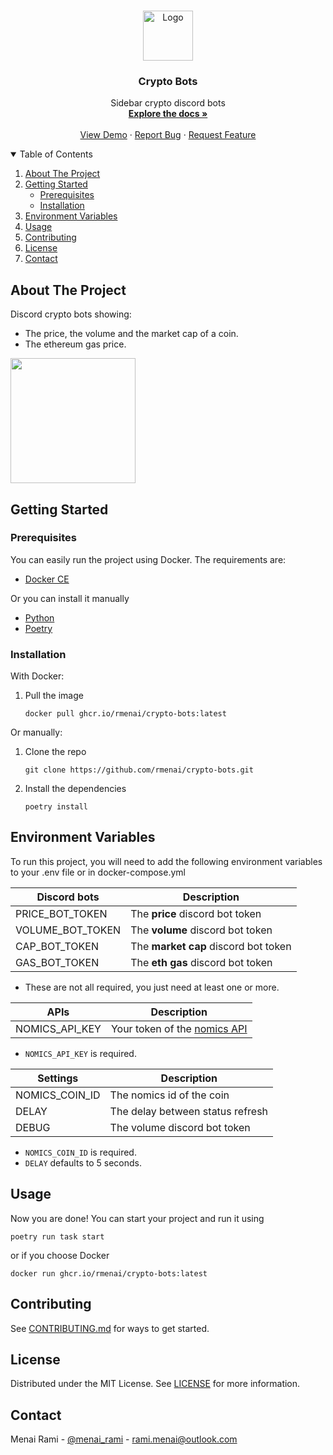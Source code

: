 <br />
<p align="center">
  <a href="https://github.com/rmenai/python-structure">
    <img src="https://icons.iconarchive.com/icons/cjdowner/cryptocurrency-flat/1024/Bitcoin-BTC-icon.png" alt="Logo" width="80" height="80">
  </a>

<h3 align="center">Crypto Bots</h3>

  <p align="center">
    Sidebar crypto discord bots
    <br />
    <a href="https://github.com/rmenai/crypto-bots/blob/main/README.md"><strong>Explore the docs »</strong></a>
    <br />
    <br />
    <a href="https://github.com/rmenai/crypto-bots">View Demo</a>
    ·
    <a href="https://github.com/rmenai/crypto-bots/issues/new?assignees=&labels=&template=bug_report.md&title=">Report Bug</a>
    ·
    <a href="https://github.com/rmenai/crypto-bots/issues/new?assignees=&labels=&template=feature_request.md&title=">Request Feature</a>
  </p>
</p>

<!-- TABLE OF CONTENTS -->
<details open="open">
  <summary>Table of Contents</summary>
  <ol>
    <li>
      <a href="#about-the-project">About The Project</a>
    </li>
    <li>
      <a href="#getting-started">Getting Started</a>
      <ul>
        <li><a href="#prerequisites">Prerequisites</a></li>
        <li><a href="#installation">Installation</a></li>
      </ul>
    </li>
    <li><a href="#environment-variables">Environment Variables</a></li>
    <li><a href="#usage">Usage</a></li>
    <li><a href="#contributing">Contributing</a></li>
    <li><a href="#license">License</a></li>
    <li><a href="#contact">Contact</a></li>
  </ol>
</details>



<!-- ABOUT THE PROJECT -->

## About The Project

Discord crypto bots showing:
* The price, the volume and the market cap of a coin.
* The ethereum gas price.

<img src="https://i.imgur.com/qgF1VYQ.png" height="200">

<!-- GETTING STARTED -->

## Getting Started

### Prerequisites
You can easily run the project using Docker. The requirements are:
* [Docker CE](https://docs.docker.com/engine/install/)

Or you can install it manually

* [Python](https://www.python.org/downloads/)
* [Poetry](https://python-poetry.org/docs/)

### Installation
With Docker:
1. Pull the image
   ```shell
   docker pull ghcr.io/rmenai/crypto-bots:latest
   ```
Or manually:
1. Clone the repo
   ```shell
   git clone https://github.com/rmenai/crypto-bots.git
   ```
2. Install the dependencies
   ```shell
   poetry install
   ```

<!-- USAGE EXAMPLES -->


## Environment Variables

To run this project, you will need to add the following environment variables to your .env file or in docker-compose.yml


| Discord bots        | Description                          |
|---------------------|--------------------------------------|
| PRICE_BOT_TOKEN     | The **price** discord bot token      |
| VOLUME_BOT_TOKEN    | The **volume** discord bot token     |
| CAP_BOT_TOKEN       | The **market cap** discord bot token |
| GAS_BOT_TOKEN       | The **eth gas** discord bot token    |

* These are not all required, you just need at least one or more.


| APIs           | Description                                                            |
|----------------|------------------------------------------------------------------------|
| NOMICS_API_KEY   | Your token of the [nomics API](https://nomics.com/)                  |

* `NOMICS_API_KEY` is required.


| Settings       | Description                      |
|----------------|----------------------------------|
| NOMICS_COIN_ID | The nomics id of the coin        |
| DELAY          | The delay between status refresh |
| DEBUG          | The volume discord bot token     |

* `NOMICS_COIN_ID` is required.
* `DELAY` defaults to 5 seconds.

## Usage

Now you are done! You can start your project and run it using

```shell
poetry run task start
```

or if you choose Docker
```shell
docker run ghcr.io/rmenai/crypto-bots:latest
```

## Contributing

See [CONTRIBUTING.md](https://github.com/rmenai/python-structure/blob/main/CONTRIBUTING.md) for ways to get started.

<!-- LICENSE -->

## License

Distributed under the MIT License. See [LICENSE](https://github.com/rmenai/python-structure/blob/main/LICENSE) for more
information.


<!-- CONTACT -->

## Contact

Menai Rami - [@menai_rami](https://twitter.com/menai_rami) - rami.menai@outlook.com
